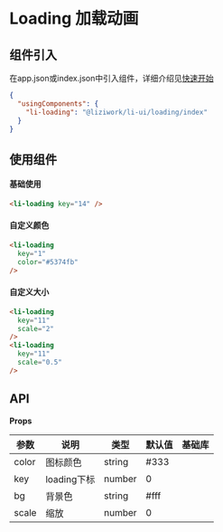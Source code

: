 # Loading 加载动画

## 组件引入
在app.json或index.json中引入组件，详细介绍见[快速开始](/quickstart)
``` json
{
  "usingComponents": {
    "li-loading": "@liziwork/li-ui/loading/index"
  }
}
```

## 使用组件

#### 基础使用
``` html
<li-loading key="14" />
```

#### 自定义颜色
``` html
<li-loading
  key="1"
  color="#5374fb"
/>
```

#### 自定义大小
``` html
<li-loading
  key="11"
  scale="2"
/>
<li-loading
  key="11"
  scale="0.5"
/>
```

## API

**Props**

| 参数  | 说明        | 类型   | 默认值 | 基础库 |
| ----- | ----------- | ------ | ------ | ------ |
| color | 图标颜色    | string | #333   |        |
| key   | loading下标 | number | 0      |        |
| bg    | 背景色      | string | #fff   |        |
| scale | 缩放        | number | 0      |        |